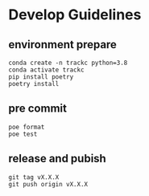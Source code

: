 # Develop Guidelines
## environment prepare
```
conda create -n trackc python=3.8
conda activate trackc
pip install poetry
poetry install
```
## pre commit
```
poe format
poe test
```
## release and pubish
```
git tag vX.X.X
git push origin vX.X.X
```